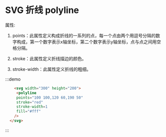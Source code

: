 # SVG 折线 polyline

属性:

1. points：此属性定义构成折线的一系列的点，每一个点由两个用逗号分隔的数字构成，第一个数字表示x轴坐标，第二个数字表示y轴坐标，点与点之间用空格分隔。

2. stroke：此属性定义折线描边的颜色。

3. stroke-width：此属性定义折线的粗细。

<template>
  <svg width="300" height="200">
     <polyline 
     points="100 100,120 60,190 50"
     stroke="red"
     stroke-width=1
     fill="#fff"
    />
  </svg>
</template>


:::demo

```html
    <svg width="300" height="200">
     <polyline 
     points="100 100,120 60,190 50"
     stroke="red"
     stroke-width=1
     fill="#fff"
    />
  </svg>
```
:::